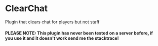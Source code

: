 # ClearChat
Plugin that clears chat for players but not staff

#### PLEASE NOTE: This plugin has never been tested on a server before, if you use it and it doesn't work send me the stacktrace!
